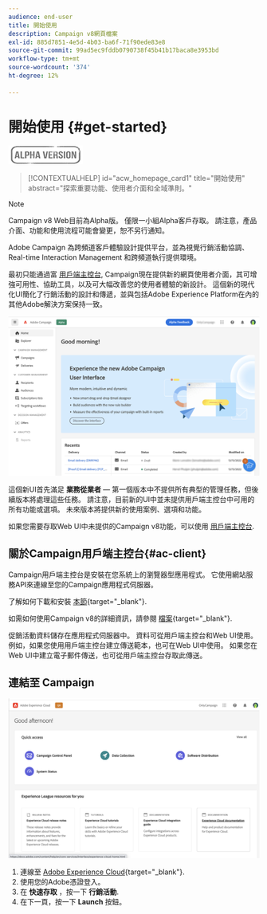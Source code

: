 ```yaml
---
audience: end-user
title: 開始使用
description: Campaign v8網頁檔案
exl-id: 885d7851-4e5d-4b03-ba6f-71f90ede83e8
source-git-commit: 99ad5ec9fddb0790738f45b41b17baca8e3953bd
workflow-type: tm+mt
source-wordcount: '374'
ht-degree: 12%

---
```


# 開始使用 {#get-started}

![](../assets/do-not-localize/badge.png)

<!--
V8 web overview
context, scope (targets cross-channel practitioners), limitations
only existing customers
-->
>[!CONTEXTUALHELP]
>id="acw_homepage_card1"
>title="開始使用"
>abstract="探索重要功能、使用者介面和全域準則。"

>[!NOTE]
>
>Campaign v8 Web目前為Alpha版。 僅限一小組Alpha客戶存取。 請注意，產品介面、功能和使用流程可能會變更，恕不另行通知。

Adobe Campaign 為跨頻道客戶體驗設計提供平台，並為視覺行銷活動協調、Real-time Interaction Management 和跨頻道執行提供環境。

最初只能通過富 [用戶端主控台](#ac-client), Campaign現在提供新的網頁使用者介面，其可增強可用性、協助工具，以及可大幅改善您的使用者體驗的新設計。 這個新的現代化UI簡化了行銷活動的設計和傳遞，並與包括Adobe Experience Platform在內的其他Adobe解決方案保持一致。


![](assets/home.png)

這個新UI首先滿足 **業務從業者**  — 第一個版本中不提供所有典型的管理任務，但後續版本將處理這些任務。 請注意，目前新的UI中並未提供用戶端主控台中可用的所有功能或選項。 未來版本將提供新的使用案例、選項和功能。

如果您需要存取Web UI中未提供的Campaign v8功能，可以使用 [用戶端主控台](#ac-client).

## 關於Campaign用戶端主控台{#ac-client}

Campaign用戶端主控台是安裝在您系統上的瀏覽器型應用程式。 它使用網站服務API來連線至您的Campaign應用程式伺服器。

了解如何下載和安裝 [本節](https://experienceleague.adobe.com/docs/campaign/campaign-v8/new/connect.html){target="_blank"}.

如需如何使用Campaign v8的詳細資訊，請參閱 [檔案](https://experienceleague.adobe.com/docs/campaign/campaign-v8/campaign-home.html?lang=zh-Hant){target="_blank"}.

促銷活動資料儲存在應用程式伺服器中。 資料可從用戶端主控台和Web UI使用。 例如，如果您使用用戶端主控台建立傳送範本，也可在Web UI中使用。 如果您在Web UI中建立電子郵件傳送，也可從用戶端主控台存取此傳送。

## 連結至 Campaign

![](assets/connect.png)

1. 連線至 [Adobe Experience Cloud](http://experience.adobe.com){target="_blank"}.
1. 使用您的Adobe憑證登入。
1. 在 **快速存取** ，按一下 **行銷活動**.
1. 在下一頁，按一下 **Launch** 按鈕。

<!--
-> experience cloud home: "Campaign" -> home campaign v8
-> or Campaign v8 web if direct URL
-->

